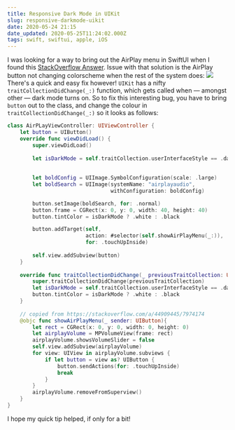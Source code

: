 ```yaml
---
title: Responsive Dark Mode in UIKit
slug: responsive-darkmode-uikit
date: 2020-05-24 21:15
date_updated: 2020-05-25T11:24:02.000Z
tags: swift, swiftui, apple, iOS
---
```


I was looking for a way to bring out the AirPlay menu in SwiftUI when I found this [StackOverflow Answer](https://stackoverflow.com/a/60085342/3588557). Issue with that solution is the AirPlay button not changing colorscheme when the rest of the system does:
![](/content/images/2020/05/output-2.gif)
There's a quick and easy fix however! `UIKit` has a nifty `traitCollectionDidChange(_:)` function, which gets called when — amongst other — dark mode turns on. So to fix this interesting bug, you have to bring `button` out to the class, and change the colour in `traitCollectionDidChange(_:)` so it looks as follows:

```swift
class AirPLayViewController: UIViewController {
    let button = UIButton()
    override func viewDidLoad() {
        super.viewDidLoad()
        
        let isDarkMode = self.traitCollection.userInterfaceStyle == .dark
        
        
        let boldConfig = UIImage.SymbolConfiguration(scale: .large)
        let boldSearch = UIImage(systemName: "airplayaudio",
                                 withConfiguration: boldConfig)

        button.setImage(boldSearch, for: .normal)
        button.frame = CGRect(x: 0, y: 0, width: 40, height: 40)
        button.tintColor = isDarkMode ? .white : .black

        button.addTarget(self,
                         action: #selector(self.showAirPlayMenu(_:)),
                         for: .touchUpInside)
        
        self.view.addSubview(button)
    }
    
    override func traitCollectionDidChange(_ previousTraitCollection: UITraitCollection?) {
        super.traitCollectionDidChange(previousTraitCollection)
        let isDarkMode = self.traitCollection.userInterfaceStyle == .dark
        button.tintColor = isDarkMode ? .white : .black
    }
    
    // copied from https://stackoverflow.com/a/44909445/7974174
    @objc func showAirPlayMenu(_ sender: UIButton){ 
        let rect = CGRect(x: 0, y: 0, width: 0, height: 0)
        let airplayVolume = MPVolumeView(frame: rect)
        airplayVolume.showsVolumeSlider = false
        self.view.addSubview(airplayVolume)
        for view: UIView in airplayVolume.subviews {
            if let button = view as? UIButton {
                button.sendActions(for: .touchUpInside)
                break
            }
        }
        airplayVolume.removeFromSuperview()
    }
}
```

I hope my quick tip helped, if only for a bit!
